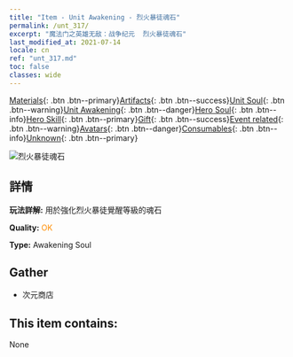 ```yaml
---
title: "Item - Unit Awakening - 烈火暴徒魂石"
permalink: /unt_317/
excerpt: "魔法门之英雄无敌：战争纪元  烈火暴徒魂石"
last_modified_at: 2021-07-14
locale: cn
ref: "unt_317.md"
toc: false
classes: wide
---
```

 [Materials](/ItemsCN/){: .btn .btn--primary}[Artifacts](/ItemsCN/Artifacts/){: .btn .btn--success}[Unit Soul](/ItemsCN/UnitSoul/){: .btn .btn--warning}[Unit Awakening](/ItemsCN/UnitAwakening/){: .btn .btn--danger}[Hero Soul](/ItemsCN/HeroSoul/){: .btn .btn--info}[Hero Skill](/ItemsCN/HeroSkill/){: .btn .btn--primary}[Gift](/ItemsCN/Gift/){: .btn .btn--success}[Event related](/ItemsCN/Events/){: .btn .btn--warning}[Avatars](/ItemsCN/Avatars/){: .btn .btn--danger}[Consumables](/ItemsCN/Consumables/){: .btn .btn--info}[Unknown](/ItemsCN/Unknown/){: .btn .btn--primary}

 ![烈火暴徒魂石](/images/u/tia_liehuojingling.jpg)

## 詳情
 **玩法詳解:** 用於強化烈火暴徒覺醒等級的魂石

 **Quality:** <span style="color: #FF8C00">OK</span>

 **Type:** Awakening Soul

## Gather

*    次元商店 

## This item contains:

  None

